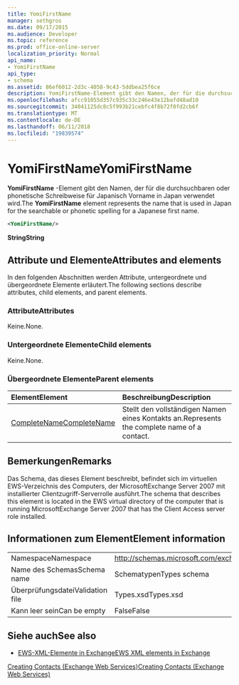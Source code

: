 ```yaml
---
title: YomiFirstName
manager: sethgros
ms.date: 09/17/2015
ms.audience: Developer
ms.topic: reference
ms.prod: office-online-server
localization_priority: Normal
api_name:
- YomiFirstName
api_type:
- schema
ms.assetid: 86ef6012-2d3c-4058-9c43-5ddbea25f6ce
description: YomiFirstName-Element gibt den Namen, der für die durchsuchbaren oder phonetische Schreibweise für Japanisch Vorname in Japan verwendet wird.
ms.openlocfilehash: afcc91055d357c935c33c246e43e12bafd48ad10
ms.sourcegitcommit: 34041125dc8c5f993b21cebfc4f8b72f0fd2cb6f
ms.translationtype: MT
ms.contentlocale: de-DE
ms.lasthandoff: 06/11/2018
ms.locfileid: "19839574"
---
```

# <a name="yomifirstname"></a><span data-ttu-id="07cbe-103">YomiFirstName</span><span class="sxs-lookup"><span data-stu-id="07cbe-103">YomiFirstName</span></span>

<span data-ttu-id="07cbe-104">**YomiFirstName** -Element gibt den Namen, der für die durchsuchbaren oder phonetische Schreibweise für Japanisch Vorname in Japan verwendet wird.</span><span class="sxs-lookup"><span data-stu-id="07cbe-104">The **YomiFirstName** element represents the name that is used in Japan for the searchable or phonetic spelling for a Japanese first name.</span></span> 
  
```xml
<YomiFirstName/>
```

 <span data-ttu-id="07cbe-105">**String**</span><span class="sxs-lookup"><span data-stu-id="07cbe-105">**String**</span></span>
## <a name="attributes-and-elements"></a><span data-ttu-id="07cbe-106">Attribute und Elemente</span><span class="sxs-lookup"><span data-stu-id="07cbe-106">Attributes and elements</span></span>

<span data-ttu-id="07cbe-107">In den folgenden Abschnitten werden Attribute, untergeordnete und übergeordnete Elemente erläutert.</span><span class="sxs-lookup"><span data-stu-id="07cbe-107">The following sections describe attributes, child elements, and parent elements.</span></span>
  
### <a name="attributes"></a><span data-ttu-id="07cbe-108">Attribute</span><span class="sxs-lookup"><span data-stu-id="07cbe-108">Attributes</span></span>

<span data-ttu-id="07cbe-109">Keine.</span><span class="sxs-lookup"><span data-stu-id="07cbe-109">None.</span></span>
  
### <a name="child-elements"></a><span data-ttu-id="07cbe-110">Untergeordnete Elemente</span><span class="sxs-lookup"><span data-stu-id="07cbe-110">Child elements</span></span>

<span data-ttu-id="07cbe-111">Keine.</span><span class="sxs-lookup"><span data-stu-id="07cbe-111">None.</span></span>
  
### <a name="parent-elements"></a><span data-ttu-id="07cbe-112">Übergeordnete Elemente</span><span class="sxs-lookup"><span data-stu-id="07cbe-112">Parent elements</span></span>

|<span data-ttu-id="07cbe-113">**Element**</span><span class="sxs-lookup"><span data-stu-id="07cbe-113">**Element**</span></span>|<span data-ttu-id="07cbe-114">**Beschreibung**</span><span class="sxs-lookup"><span data-stu-id="07cbe-114">**Description**</span></span>|
|:-----|:-----|
|[<span data-ttu-id="07cbe-115">CompleteName</span><span class="sxs-lookup"><span data-stu-id="07cbe-115">CompleteName</span></span>](completename.md) <br/> |<span data-ttu-id="07cbe-116">Stellt den vollständigen Namen eines Kontakts an.</span><span class="sxs-lookup"><span data-stu-id="07cbe-116">Represents the complete name of a contact.</span></span>  <br/> |
   
## <a name="remarks"></a><span data-ttu-id="07cbe-117">Bemerkungen</span><span class="sxs-lookup"><span data-stu-id="07cbe-117">Remarks</span></span>

<span data-ttu-id="07cbe-118">Das Schema, das dieses Element beschreibt, befindet sich im virtuellen EWS-Verzeichnis des Computers, der MicrosoftExchange Server 2007 mit installierter Clientzugriff-Serverrolle ausführt.</span><span class="sxs-lookup"><span data-stu-id="07cbe-118">The schema that describes this element is located in the EWS virtual directory of the computer that is running MicrosoftExchange Server 2007 that has the Client Access server role installed.</span></span>
  
## <a name="element-information"></a><span data-ttu-id="07cbe-119">Informationen zum Element</span><span class="sxs-lookup"><span data-stu-id="07cbe-119">Element information</span></span>

|||
|:-----|:-----|
|<span data-ttu-id="07cbe-120">Namespace</span><span class="sxs-lookup"><span data-stu-id="07cbe-120">Namespace</span></span>  <br/> |http://schemas.microsoft.com/exchange/services/2006/types  <br/> |
|<span data-ttu-id="07cbe-121">Name des Schemas</span><span class="sxs-lookup"><span data-stu-id="07cbe-121">Schema name</span></span>  <br/> |<span data-ttu-id="07cbe-122">Schematypen</span><span class="sxs-lookup"><span data-stu-id="07cbe-122">Types schema</span></span>  <br/> |
|<span data-ttu-id="07cbe-123">Überprüfungsdatei</span><span class="sxs-lookup"><span data-stu-id="07cbe-123">Validation file</span></span>  <br/> |<span data-ttu-id="07cbe-124">Types.xsd</span><span class="sxs-lookup"><span data-stu-id="07cbe-124">Types.xsd</span></span>  <br/> |
|<span data-ttu-id="07cbe-125">Kann leer sein</span><span class="sxs-lookup"><span data-stu-id="07cbe-125">Can be empty</span></span>  <br/> |<span data-ttu-id="07cbe-126">False</span><span class="sxs-lookup"><span data-stu-id="07cbe-126">False</span></span>  <br/> |
   
## <a name="see-also"></a><span data-ttu-id="07cbe-127">Siehe auch</span><span class="sxs-lookup"><span data-stu-id="07cbe-127">See also</span></span>



- [<span data-ttu-id="07cbe-128">EWS-XML-Elemente in Exchange</span><span class="sxs-lookup"><span data-stu-id="07cbe-128">EWS XML elements in Exchange</span></span>](ews-xml-elements-in-exchange.md)


[<span data-ttu-id="07cbe-129">Creating Contacts (Exchange Web Services)</span><span class="sxs-lookup"><span data-stu-id="07cbe-129">Creating Contacts (Exchange Web Services)</span></span>](http://msdn.microsoft.com/library/4845917e-70d1-481c-bbd7-011ec6571789%28Office.15%29.aspx)

